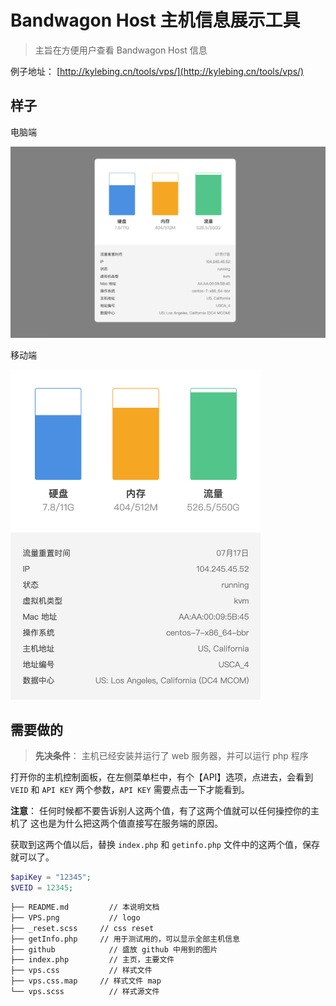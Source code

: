 # Bandwagon Host 主机信息展示工具

> 主旨在方便用户查看 Bandwagon Host 信息

例子地址： [http://kylebing.cn/tools/vps/](http://kylebing.cn/tools/vps/)


## 样子

电脑端

<img src="https://github.com/KyleBing/bandwagon-panel/blob/master/github/bandwagon_panel_pc.png?raw=true" width="">

移动端

<img src="https://github.com/KyleBing/bandwagon-panel/blob/master/github/bandwagon_panel_phone.png?raw=true" width="400"> 

## 需要做的

> **先决条件**： 主机已经安装并运行了 web 服务器，并可以运行 php 程序

打开你的主机控制面板，在左侧菜单栏中，有个【API】选项，点进去，会看到
`VEID` 和 `API KEY`  两个参数，`API KEY` 需要点击一下才能看到。

**注意**： 任何时候都不要告诉别人这两个值，有了这两个值就可以任何操控你的主机了
这也是为什么把这两个值直接写在服务端的原因。

获取到这两个值以后，替换 `index.php` 和 `getinfo.php` 文件中的这两个值，保存就可以了。

```php
$apiKey = "12345";
$VEID = 12345;
```

```bash
├── README.md		  // 本说明文档
├── VPS.png			  // logo
├── _reset.scss		// css reset
├── getInfo.php		// 用于测试用的，可以显示全部主机信息
├── github			  // 盛放 github 中用到的图片
├── index.php		  // 主页，主要文件
├── vps.css			  // 样式文件
├── vps.css.map		// 样式文件 map
└── vps.scss		  // 样式源文件
```

